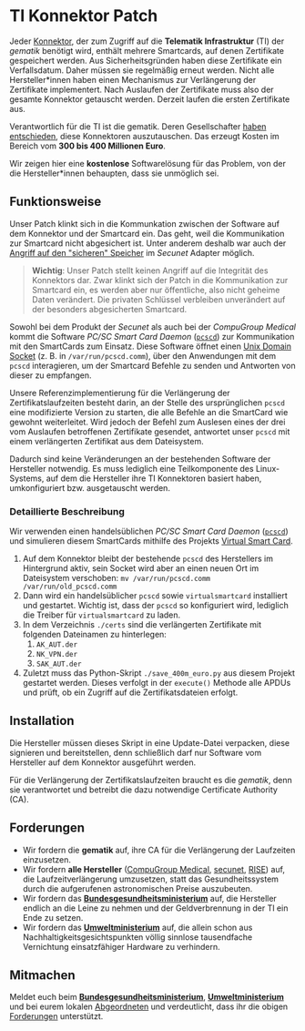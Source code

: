 # TI Konnektor Patch

Jeder [Konnektor](https://fachportal.gematik.de/hersteller-anbieter/komponenten-dienste/konnektor), der zum Zugriff auf die **Telematik Infrastruktur** (TI) der *gematik* benötigt wird, enthält mehrere Smartcards, auf denen Zertifikate gespeichert werden.
Aus Sicherheitsgründen haben diese Zertifikate ein Verfallsdatum. Daher müssen sie regelmäßig erneut werden.
Nicht alle Hersteller*innen haben einen Mechanismus zur Verlängerung der Zertifikate implementert. Nach Auslaufen der Zertifikate muss also der gesamte Konnektor getauscht werden.
Derzeit laufen die ersten Zertifikate aus. 

Verantwortlich für die TI ist die gematik. Deren Gesellschafter [haben entschieden](https://www.gematik.de/newsroom/news-detail/aktuelles-erste-konnektoren-laufen-im-september-aus), diese Konnektoren auszutauschen. Das erzeugt Kosten im Bereich vom **300 bis 400 Millionen Euro**.

Wir zeigen hier eine **kostenlose** Softwarelösung für das Problem, von der die Hersteller*innen behaupten, dass sie unmöglich sei.

## Funktionsweise

Unser Patch klinkt sich in die Kommunkation zwischen der Software auf dem Konnektor und der Smartcard ein. Das geht, weil die Kommunikation zur Smartcard nicht abgesichert ist. Unter anderem deshalb war auch der [Angriff auf den "sicheren" Speicher](https://twitter.com/fluepke/status/1576584063896256513) im *Secunet* Adapter möglich.

> **Wichtig**: Unser Patch stellt keinen Angriff auf die Integrität des Konnektors dar. Zwar klinkt sich der Patch in die Kommunikation zur Smartcard ein, es werden aber nur öffentliche, also nicht geheime Daten verändert. Die privaten Schlüssel verbleiben unverändert auf der besonders abgesicherten Smartcard.

Sowohl bei dem Produkt der *Secunet* als auch bei der *CompuGroup Medical* kommt die Software *PC/SC Smart Card Daemon* ([`pcscd`](https://github.com/LudovicRousseau/PCSC)) zur Kommunikation mit den SmartCards zum Einsatz. Diese Software öffnet einen [Unix Domain Socket](https://de.wikipedia.org/wiki/Unix_Domain_Socket) (z. B. in `/var/run/pcscd.comm`), über den Anwendungen mit dem `pcscd` interagieren, um der Smartcard Befehle zu senden und Antworten von dieser zu empfangen.

Unsere Referenzimplementierung für die Verlängerung der Zertifikatslaufzeiten besteht darin, an der Stelle des ursprünglichen `pcscd` eine modifizierte Version zu starten, die alle Befehle an die SmartCard wie gewohnt weiterleitet. Wird jedoch der Befehl zum Auslesen eines der drei vom Auslaufen betroffenen Zertifikate gesendet, antwortet unser `pcscd` mit einem verlängerten Zertifikat aus dem Dateisystem.

Dadurch sind keine Veränderungen an der bestehenden Software der Hersteller notwendig. Es muss lediglich eine Teilkomponente des Linux-Systems, auf dem die Hersteller ihre TI Konnektoren basiert haben, umkonfiguriert bzw. ausgetauscht werden.

### Detaillierte Beschreibung

Wir verwenden einen handelsüblichen *PC/SC Smart Card Daemon* ([`pcscd`](https://github.com/LudovicRousseau/PCSC)) und simulieren diesem SmartCards mithilfe des Projekts [Virtual Smart Card](https://frankmorgner.github.io/vsmartcard/virtualsmartcard/README.html).

1. Auf dem Konnektor bleibt der bestehende `pcscd` des Herstellers im Hintergrund aktiv, sein Socket wird aber an einen neuen Ort im Dateisystem verschoben: `mv /var/run/pcscd.comm /var/run/old_pcscd.comm`
2. Dann wird ein handelsüblicher `pcscd` sowie `virtualsmartcard` installiert und gestartet. Wichtig ist, dass der `pcscd` so konfiguriert wird, lediglich die Treiber für `virtualsmartcard` zu laden.
3. In dem Verzeichnis `./certs` sind die verlängerten Zertifikate mit folgenden Dateinamen zu hinterlegen:
    1. `AK_AUT.der`
    2. `NK_VPN.der`
    3. `SAK_AUT.der`
4. Zuletzt muss das Python-Skript `./save_400m_euro.py` aus diesem Projekt gestartet werden. Dieses verfolgt in der `execute()` Methode alle APDUs und prüft, ob ein Zugriff auf die Zertifikatsdateien erfolgt.

## Installation

Die Hersteller müssen dieses Skript in eine Update-Datei verpacken, diese signieren und bereitstellen, denn schließlich darf nur Software vom Hersteller auf dem Konnektor ausgeführt werden.

Für die Verlängerung der Zertifikatslaufzeiten braucht es die *gematik*, denn sie verantwortet und betreibt die dazu notwendige Certificate Authority (CA).

## Forderungen

- Wir fordern die **gematik** auf, ihre CA für die Verlängerung der Laufzeiten einzusetzen.
- Wir fordern **alle Hersteller** ([CompuGroup Medical](https://www.cgm.com/deu_de), [secunet](https://www.secunet.com/), [RISE](https://www.rise-konnektor.de/)) auf, die Laufzeitverlängerung umzusetzen, statt das Gesundheitssystem durch die aufgerufenen astronomischen Preise auszubeuten.
- Wir fordern das **[Bundesgesundheitsministerium](https://www.bundesgesundheitsministerium.de/service/kontakt.html)** auf, die Hersteller endlich an die Leine zu nehmen und der Geldverbrennung in der TI ein Ende zu setzen.
- Wir fordern das **[Umweltministerium](https://www.bmuv.de/service/buergerservice/kontaktformular-fuer-ihre-fragen)** auf, die allein schon aus Nachhaltigkeitsgesichtspunkten völlig sinnlose tausendfache Vernichtung einsatzfähiger Hardware zu verhindern.

## Mitmachen

Meldet euch beim **[Bundesgesundheitsministerium](https://www.bundesgesundheitsministerium.de/service/kontakt.html)**, **[Umweltministerium](https://www.bmuv.de/service/buergerservice/kontaktformular-fuer-ihre-fragen)** und bei eurem lokalen [Abgeordneten](https://www.abgeordnetenwatch.de/) und verdeutlicht, dass ihr die obigen [Forderungen](#forderungen) unterstützt.
